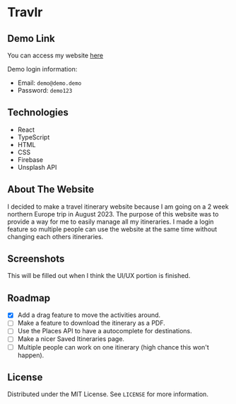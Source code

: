 # Travlr

## Demo Link

You can access my website [here](https://travlr-9c098.web.app/)

Demo login information:

- Email: `demo@demo.demo`
- Password: `demo123`

## Technologies

- React
- TypeScript
- HTML
- CSS
- Firebase
- Unsplash API

## About The Website

I decided to make a travel itinerary website because I am going on a 2 week
northern Europe trip in August 2023. The purpose of this website was to provide
a way for me to easily manage all my itineraries. I made a login feature so multiple
people can use the website at the same time without changing each others itineraries.

## Screenshots

This will be filled out when I think the UI/UX portion is finished.

## Roadmap

- [x] Add a drag feature to move the activities around.
- [ ] Make a feature to download the itinerary as a PDF.
- [ ] Use the Places API to have a autocomplete for destinations.
- [ ] Make a nicer Saved Itineraries page.
- [ ] Multiple people can work on one itinerary (high chance this won't happen).

## License

Distributed under the MIT License. See `LICENSE` for more information.

